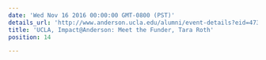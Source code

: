 ```yaml
---
date: 'Wed Nov 16 2016 00:00:00 GMT-0800 (PST)'
details_url: 'http://www.anderson.ucla.edu/alumni/event-details?eid=4730'
title: 'UCLA, Impact@Anderson: Meet the Funder, Tara Roth'
position: 14

---
```

